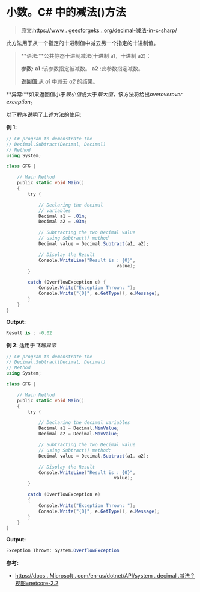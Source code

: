 # 小数。C# 中的减法()方法

> 原文:[https://www . geesforgeks . org/decimal-减法-in-c-sharp/](https://www.geeksforgeeks.org/decimal-subtract-method-in-c-sharp/)

此方法用于从一个指定的十进制值中减去另一个指定的十进制值。

> **语法:**公共静态十进制减法(十进制 a1，十进制 a2)；
> 
> **参数:**
> **a1** :该参数指定被减数。
> **a2** :此参数指定减数。
> 
> **返回值**:从 *a1* 中减去 *a2* 的结果。

**异常:**如果返回值小于*最小值*或大于*最大值*，该方法将给出*overoverover exception*。

以下程序说明了上述方法的使用:

**例 1:**

```cs
// C# program to demonstrate the
// Decimal.Subtract(Decimal, Decimal)
// Method
using System;

class GFG {

    // Main Method
    public static void Main()
    {
        try {

            // Declaring the decimal
            // variables
            Decimal a1 = .01m;
            Decimal a2 = .03m;

            // Subtracting the two Decimal value
            // using Subtract() method
            Decimal value = Decimal.Subtract(a1, a2);

            // Display the Result
            Console.WriteLine("Result is : {0}",
                                         value);
        }

        catch (OverflowException e) {
            Console.Write("Exception Thrown: ");
            Console.Write("{0}", e.GetType(), e.Message);
        }
    }
}
```

**Output:**

```cs
Result is : -0.02

```

**例 2:** 适用于*飞越异常*

```cs
// C# program to demonstrate the
// Decimal.Subtract(Decimal, Decimal)
// Method
using System;

class GFG {

    // Main Method
    public static void Main()
    {
        try {

            // Declaring the decimal variables
            Decimal a1 = Decimal.MinValue;
            Decimal a2 = Decimal.MaxValue;

            // Subtracting the two Decimal value
            // using Subtract() method;
            Decimal value = Decimal.Subtract(a1, a2);

            // Display the Result
            Console.WriteLine("Result is : {0}",
                                        value);
        }

        catch (OverflowException e) 
        {
            Console.Write("Exception Thrown: ");
            Console.Write("{0}", e.GetType(), e.Message);
        }
    }
}
```

**Output:**

```cs
Exception Thrown: System.OverflowException

```

**参考:**

*   [https://docs . Microsoft . com/en-us/dotnet/API/system . decimal .减法？视图=netcore-2.2](https://docs.microsoft.com/en-us/dotnet/api/system.decimal.subtract?view=netcore-2.2)